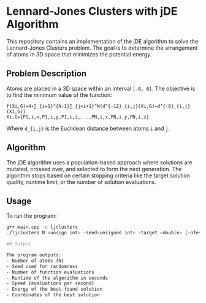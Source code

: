 # Lennard-Jones Clusters with jDE Algorithm

This repository contains an implementation of the jDE algorithm to solve the Lennard-Jones Clusters problem. The goal is to determine the arrangement of atoms in 3D space that minimizes the potential energy.

## Problem Description

Atoms are placed in a 3D space within an interval `[-6, 6]`. The objective is to find the minimum value of the function:

    f(Xi,G)=4∗∑_{i=1}^{N-1}∑_{j=i+1}^N(d^{-12}_{i,j}(Xi,G)−d^{-6}_{i,j}(Xi,G))
    Xi,G={P1,i,x,P1,i,y,P1,i,z,...,PN,i,x,PN,i,y,PN,i,z}

Where `d_{i,j}` is the Euclidean distance between atoms `i` and `j`.

## Algorithm

The jDE algorithm uses a population-based approach where solutions are mutated, crossed over, and selected to form the next generation. The algorithm stops based on certain stopping criteria like the target solution quality, runtime limit, or the number of solution evaluations.

## Usage

To run the program:

```bash
g++ main.cpp -o ljclusters
./ljclusters N <unsign int> -seed<unsigned int> -target <double> [-nfesLmt | -runtimeLmt] <unsigned int>

## Output

The program outputs:
- Number of atoms (N)
- Seed used for randomness
- Number of function evaluations
- Runtime of the algorithm in seconds
- Speed (evaluations per second)
- Energy of the best-found solution
- Coordinates of the best solution



